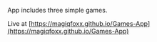 App includes three simple games.

Live at [https://magiqfoxx.github.io/Games-App](https://magiqfoxx.github.io/Games-App)
